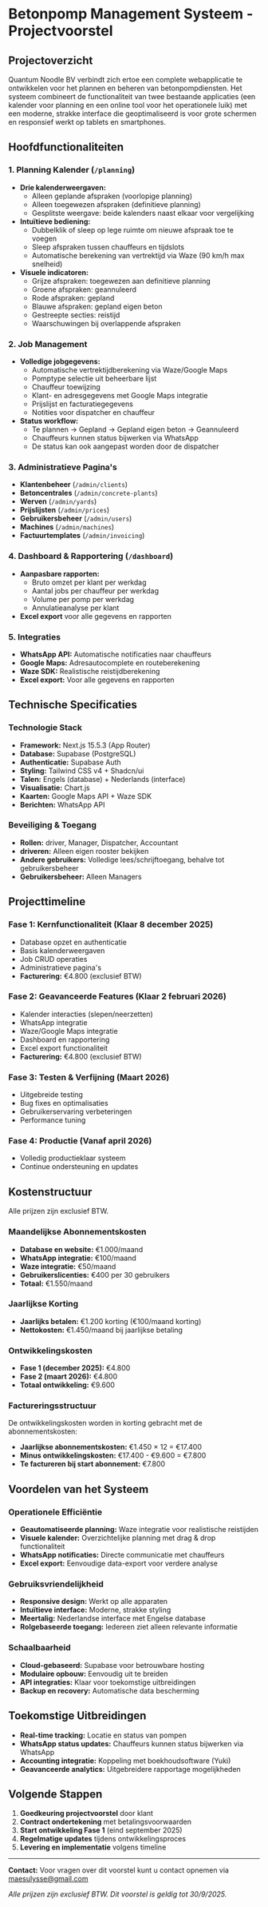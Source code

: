 # Betonpomp Management Systeem - Projectvoorstel

## Projectoverzicht
Quantum Noodle BV verbindt zich ertoe een complete webapplicatie te ontwikkelen voor het plannen en beheren van betonpompdiensten. Het systeem combineert de functionaliteit van twee bestaande applicaties (een kalender voor planning en een online tool voor het operationele luik) met een moderne, strakke interface die geoptimaliseerd is voor grote schermen en responsief werkt op tablets en smartphones.

## Hoofdfunctionaliteiten

### 1. Planning Kalender (`/planning`)
- **Drie kalenderweergaven:**
  - Alleen geplande afspraken (voorlopige planning)
  - Alleen toegewezen afspraken (definitieve planning)
  - Gesplitste weergave: beide kalenders naast elkaar voor vergelijking
- **Intuïtieve bediening:**
  - Dubbelklik of sleep op lege ruimte om nieuwe afspraak toe te voegen
  - Sleep afspraken tussen chauffeurs en tijdslots
  - Automatische berekening van vertrektijd via Waze (90 km/h max snelheid)
- **Visuele indicatoren:**
  - Grijze afspraken: toegewezen aan definitieve planning
  - Groene afspraken: geannuleerd
  - Rode afspraken: gepland
  - Blauwe afspraken: gepland eigen beton
  - Gestreepte secties: reistijd
  - Waarschuwingen bij overlappende afspraken

### 2. Job Management
- **Volledige jobgegevens:**
  - Automatische vertrektijdberekening via Waze/Google Maps
  - Pomptype selectie uit beheerbare lijst
  - Chauffeur toewijzing
  - Klant- en adresgegevens met Google Maps integratie
  - Prijslijst en facturatiegegevens
  - Notities voor dispatcher en chauffeur
- **Status workflow:**
  - Te plannen → Gepland → Gepland eigen beton → Geannuleerd
  - Chauffeurs kunnen status bijwerken via WhatsApp
  - De status kan ook aangepast worden door de dispatcher

### 3. Administratieve Pagina's
- **Klantenbeheer** (`/admin/clients`)
- **Betoncentrales** (`/admin/concrete-plants`)
- **Werven** (`/admin/yards`)
- **Prijslijsten** (`/admin/prices`)
- **Gebruikersbeheer** (`/admin/users`)
- **Machines** (`/admin/machines`)
- **Factuurtemplates** (`/admin/invoicing`)

### 4. Dashboard & Rapportering (`/dashboard`)
- **Aanpasbare rapporten:**
  - Bruto omzet per klant per werkdag
  - Aantal jobs per chauffeur per werkdag
  - Volume per pomp per werkdag
  - Annulatieanalyse per klant
- **Excel export** voor alle gegevens en rapporten

### 5. Integraties
- **WhatsApp API:** Automatische notificaties naar chauffeurs
- **Google Maps:** Adresautocomplete en routeberekening
- **Waze SDK:** Realistische reistijdberekening
- **Excel export:** Voor alle gegevens en rapporten

## Technische Specificaties

### Technologie Stack
- **Framework:** Next.js 15.5.3 (App Router)
- **Database:** Supabase (PostgreSQL)
- **Authenticatie:** Supabase Auth
- **Styling:** Tailwind CSS v4 + Shadcn/ui
- **Talen:** Engels (database) + Nederlands (interface)
- **Visualisatie:** Chart.js
- **Kaarten:** Google Maps API + Waze SDK
- **Berichten:** WhatsApp API

### Beveiliging & Toegang
- **Rollen:** driver, Manager, Dispatcher, Accountant
- **driveren:** Alleen eigen rooster bekijken
- **Andere gebruikers:** Volledige lees/schrijftoegang, behalve tot gebruikersbeheer
- **Gebruikersbeheer:** Alleen Managers

## Projecttimeline

### Fase 1: Kernfunctionaliteit (Klaar 8 december 2025)
- Database opzet en authenticatie
- Basis kalenderweergaven
- Job CRUD operaties
- Administratieve pagina's
- **Facturering:** €4.800 (exclusief BTW)

### Fase 2: Geavanceerde Features (Klaar 2 februari 2026)
- Kalender interacties (slepen/neerzetten)
- WhatsApp integratie
- Waze/Google Maps integratie
- Dashboard en rapportering
- Excel export functionaliteit
- **Facturering:** €4.800 (exclusief BTW)

### Fase 3: Testen & Verfijning (Maart 2026)
- Uitgebreide testing
- Bug fixes en optimalisaties
- Gebruikerservaring verbeteringen
- Performance tuning

### Fase 4: Productie (Vanaf april 2026)
- Volledig productieklaar systeem
- Continue ondersteuning en updates

## Kostenstructuur
Alle prijzen zijn exclusief BTW.

### Maandelijkse Abonnementskosten
- **Database en website:** €1.000/maand
- **WhatsApp integratie:** €100/maand
- **Waze integratie:** €50/maand
- **Gebruikerslicenties:** €400 per 30 gebruikers
- **Totaal:** €1.550/maand

### Jaarlijkse Korting
- **Jaarlijks betalen:** €1.200 korting (€100/maand korting)
- **Nettokosten:** €1.450/maand bij jaarlijkse betaling

### Ontwikkelingskosten
- **Fase 1 (december 2025):** €4.800
- **Fase 2 (maart 2026):** €4.800
- **Totaal ontwikkeling:** €9.600

### Factureringsstructuur
De ontwikkelingskosten worden in korting gebracht met de abonnementskosten:
- **Jaarlijkse abonnementskosten:** €1.450 × 12 = €17.400
- **Minus ontwikkelingskosten:** €17.400 - €9.600 = €7.800
- **Te factureren bij start abonnement:** €7.800

## Voordelen van het Systeem

### Operationele Efficiëntie
- **Geautomatiseerde planning:** Waze integratie voor realistische reistijden
- **Visuele kalender:** Overzichtelijke planning met drag & drop functionaliteit
- **WhatsApp notificaties:** Directe communicatie met chauffeurs
- **Excel export:** Eenvoudige data-export voor verdere analyse

### Gebruiksvriendelijkheid
- **Responsive design:** Werkt op alle apparaten
- **Intuïtieve interface:** Moderne, strakke styling
- **Meertalig:** Nederlandse interface met Engelse database
- **Rolgebaseerde toegang:** Iedereen ziet alleen relevante informatie

### Schaalbaarheid
- **Cloud-gebaseerd:** Supabase voor betrouwbare hosting
- **Modulaire opbouw:** Eenvoudig uit te breiden
- **API integraties:** Klaar voor toekomstige uitbreidingen
- **Backup en recovery:** Automatische data bescherming

## Toekomstige Uitbreidingen
- **Real-time tracking:** Locatie en status van pompen
- **WhatsApp status updates:** Chauffeurs kunnen status bijwerken via WhatsApp
- **Accounting integratie:** Koppeling met boekhoudsoftware (Yuki)
- **Geavanceerde analytics:** Uitgebreidere rapportage mogelijkheden

## Volgende Stappen
1. **Goedkeuring projectvoorstel** door klant
2. **Contract ondertekening** met betalingsvoorwaarden
3. **Start ontwikkeling Fase 1** (eind september 2025)
4. **Regelmatige updates** tijdens ontwikkelingsproces
5. **Levering en implementatie** volgens timeline

---

**Contact:** Voor vragen over dit voorstel kunt u contact opnemen via maesulysse@gmail.com

*Alle prijzen zijn exclusief BTW. Dit voorstel is geldig tot 30/9/2025.*
